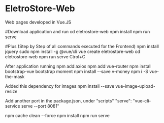 # EletroStore-Web
Web pages developed in Vue.JS

#Download application and run
cd eletrostore-web
npm install
npm run serve

#Plus (Step by Step of all commands executed for the Frontend)
npm install jquery
sudo npm install -g @vue/cli
vue create eletrostore-web
cd eletrostore-web
npm run serve
Ctrol+C

After application running
npm add axios
npm add vue-router
npm install bootstrap-vue bootstrap moment
npm install --save v-money
npm i -S vue-the-mask

Added this dependency for images
npm install --save vue-image-upload-resize

Add another port in the package.json, under "scripts" 
	"serve": "vue-cli-service serve --port 8081"
	
npm cache clean --force
npm install
npm run serve